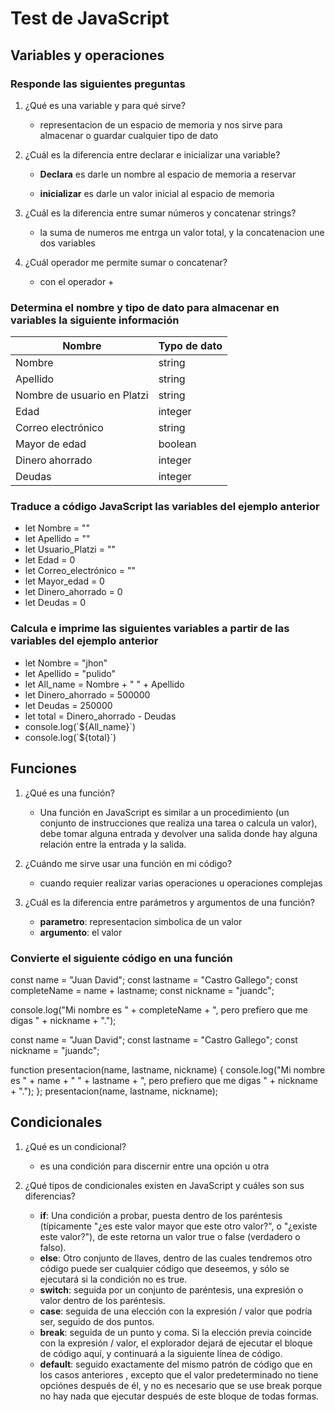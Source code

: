 # Test de JavaScript

## Variables y operaciones

### Responde las siguientes preguntas

1. ¿Qué es una variable y para qué sirve?

    * representacion de un espacio de memoria y nos sirve para almacenar o guardar cualquier tipo de dato

2. ¿Cuál es la diferencia entre declarar e inicializar una variable?

    * **Declara** es darle un nombre al espacio de memoria a reservar

    * **inicializar** es darle un valor inicial al espacio de memoria

3. ¿Cuál es la diferencia entre sumar números y concatenar strings?

    * la suma de numeros me entrga un valor total, y la concatenacion une dos variables

4. ¿Cuál operador me permite sumar o concatenar?

    * con el operador +

### Determina el nombre y tipo de dato para almacenar en variables la siguiente información

| Nombre | Typo de dato |
|--------|--------------|
| Nombre | string |
| Apellido | string |
| Nombre de usuario en Platzi | string |
| Edad | integer |
| Correo electrónico | string |
| Mayor de edad | boolean |
| Dinero ahorrado | integer |
| Deudas | integer |

### Traduce a código JavaScript las variables del ejemplo anterior

* let Nombre = ""
* let Apellido = ""
* let Usuario_Platzi = ""
* let Edad = 0
* let Correo_electrónico = ""
* let Mayor_edad = 0
* let Dinero_ahorrado = 0
* let Deudas = 0

### Calcula e imprime las siguientes variables a partir de las variables del ejemplo anterior

* let Nombre = "jhon"
* let Apellido = "pulido"
* let All_name = Nombre + " " + Apellido
* let Dinero_ahorrado = 500000
* let Deudas = 250000
* let total = Dinero_ahorrado - Deudas
* console.log(\`${All_name}\`)
* console.log(\`${total}\`)

## Funciones

1. ¿Qué es una función?

    * Una función en JavaScript es similar a un procedimiento (un conjunto de instrucciones que realiza una tarea o calcula un valor), debe tomar alguna entrada y devolver una salida donde hay alguna relación entre la entrada y la salida.

2. ¿Cuándo me sirve usar una función en mi código?

    * cuando requier realizar varias operaciones u operaciones complejas

3. ¿Cuál es la diferencia entre parámetros y argumentos de una función?

    * **parametro**: representacion simbolica de un valor
    * **argumento**: el valor

### Convierte el siguiente código en una función

const name = "Juan David";
const lastname = "Castro Gallego";
const completeName = name + lastname;
const nickname = "juandc";

console.log("Mi nombre es " + completeName + ", pero prefiero que me digas " + nickname + ".");

const name = "Juan David";
const lastname = "Castro Gallego";
const nickname = "juandc";

function presentacion(name, lastname, nickname) {
    console.log("Mi nombre es " + name + " " + lastname + ", pero prefiero que me digas " + nickname + ".");
};
presentacion(name, lastname, nickname);

## Condicionales

1. ¿Qué es un condicional?

    * es una condición para discernir entre una opción u otra

2. ¿Qué tipos de condicionales existen en JavaScript y cuáles son sus diferencias?

    * **if**: Una condición a probar, puesta dentro de los paréntesis (típicamente "¿es este valor mayor que este otro valor?", o "¿existe este valor?"), de este retorna un valor true o false (verdadero o falso).
    * **else**: Otro conjunto de llaves, dentro de las cuales tendremos otro código puede ser cualquier código que deseemos, y sólo se ejecutará si la condición no es true.
    * **switch**: seguida por un conjunto de paréntesis, una expresión o valor dentro de los paréntesis.
    * **case**: seguida de una elección con la expresión / valor que podría ser, seguido de dos puntos.
    * **break**: seguida de un punto y coma. Si la elección previa coincide con la expresión / valor, el explorador dejará de ejecutar el bloque de código aquí, y continuará a la siguiente línea de código.
    * **default**: seguido exactamente del mismo patrón de código que en los casos anteriores , excepto que el valor predeterminado no tiene opciónes después de él, y no es necesario que se use break porque no hay nada que ejecutar después de este bloque de todas formas.
